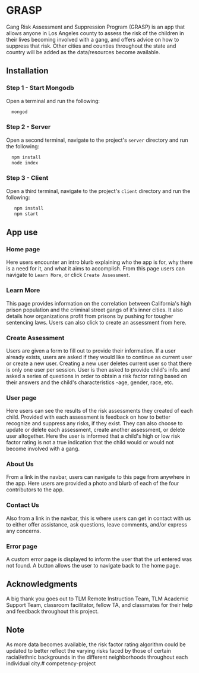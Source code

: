 # GRASP

Gang Risk Assessment and Suppression Program (GRASP) is an app that allows anyone in Los Angeles county to assess the risk of the children in their lives becoming involved with a gang, and offers advice on how to suppress that risk. Other cities and counties throughout the state and country will be added as the data/resources become available.

## Installation

### Step 1 - Start Mongodb
Open a terminal and run the following:

```bash
  mongod
```

### Step 2 - Server
Open a second terminal, navigate to the project's `server` directory and run the following:

```bash
  npm install
  node index
```

### Step 3 - Client
Open a third terminal, navigate to the project's `client` directory and run the following:

```bash
   npm install
   npm start
```

## App use

### Home page

Here users encounter an intro blurb explaining who the app is for, why there is a need for it, and what it aims to accomplish. From this page users can navigate to `Learn More`, or click `Create Assessment`.

### Learn More

This page provides information on the correlation between California's high prison population and the criminal street gangs of it's inner cities. It also details how organizations profit from prisons by pushing for tougher sentencing laws. Users can also click to create an assessment from here.

### Create Assessment

Users are given a form to fill out to provide their information. If a user already exists, users are asked if they would like to continue as current user or create a new user. Creating a new user deletes current user so that there is only one user per session. User is then asked to provide child's info. and asked a series of questions in order to obtain a risk factor rating based on their answers and the child's characteristics -age, gender, race, etc.

### User page

Here users can see the results of the risk assessments they created of each child. Provided with each assessment is feedback on how to better recognize and suppress any risks, if they exist. They can also choose to update or delete each assessment, create another assessment, or delete user altogether. Here the user is informed that a child's high or low risk factor rating is not a true indication that the child would or would not become involved with a gang.

### About Us

From a link in the navbar, users can navigate to this page from anywhere in the app. Here users are provided a photo and blurb of each of the four contributors to the app.

### Contact Us

Also from a link in the navbar, this is where users can get in contact with us to either offer assistance, ask questions, leave comments, and/or express any concerns.
 
 ### Error page
 
 A custom error page is displayed to inform the user that the url entered was not found. A button allows the user to navigate back to the home page.
 
 
## Acknowledgments ##

A big thank you goes out to TLM Remote Instruction Team, TLM Academic Support Team, classroom facilitator, fellow TA, and classmates for their help and feedback throughout this project.

## Note ##

As more data becomes available, the risk factor rating algorithm could be updated to better reflect the varying risks faced by those of certain racial/ethnic backgrounds in the different neighborhoods throughout each individual city.# competency-project
